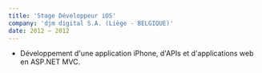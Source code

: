 ```yaml
---
title: 'Stage Développeur iOS'
company: 'djm digital S.A. (Liège - BELGIQUE)'
date: 2012 – 2012
---
```


- Développement d'une application iPhone, d'APIs et d'applications web en ASP.NET MVC.
